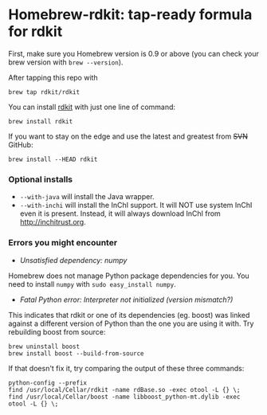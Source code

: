 # Homebrew-rdkit: tap-ready formula for rdkit

First, make sure you Homebrew version is 0.9 or above (you can check your brew version with `brew --version`).

After tapping this repo with

    brew tap rdkit/rdkit

You can install [rdkit](http://rdkit.org) with just one line of command:

    brew install rdkit

If you want to stay on the edge and use the latest and greatest from <del>SVN</del> GitHub:

    brew install --HEAD rdkit


### Optional installs

- `--with-java` will install the Java wrapper.
- `--with-inchi` will install the InChI support. It will NOT use system InChI even it is present. Instead, it will always download InChI from http://inchitrust.org.

### Errors you might encounter

- *Unsatisfied dependency: numpy*

Homebrew does not manage Python package dependencies for you. You need to
install `numpy` with `sudo easy_install numpy`.

- *Fatal Python error: Interpreter not initialized (version mismatch?)*

This indicates that rdkit or one of its dependencies (eg. boost) was linked
against a different version of Python than the one you are using it with.
Try rebuilding boost from source:

    brew uninstall boost
    brew install boost --build-from-source

If that doesn't fix it, try comparing the output of these three commands:

    python-config --prefix
    find /usr/local/Cellar/rdkit -name rdBase.so -exec otool -L {} \;
    find /usr/local/Cellar/boost -name libboost_python-mt.dylib -exec otool -L {} \;
